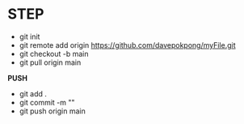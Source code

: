 # STEP

 - git init
 - git remote add origin https://github.com/davepokpong/myFile.git
 - git checkout -b main
 - git pull origin main

**PUSH**
 - git add .
 - git commit -m ""
 - git push origin main

